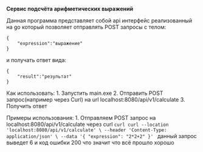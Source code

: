**Сервис подсчёта арифметических выражений**

Данная программа представляет собой api интерфейс реализованный на go который позволяет отправлять POST запросы с телом:

```
{
    "expression":"выражение" 
}
```

и получать ответ вида:
```
{
    "result":"результат"
}
```

Как использовать:
    1. Запустить main.exe
    2. Отправить POST запрос(например через Curl) на url localhost:8080/api/v1/calculate
    3. Получить ответ

Примеры использования:
    1. Отправляем POST запрос на localhost:8080/api/v1/calculate через curl
    ```curl
    curl --location 'localhost:8080/api/v1/calculate' \
    --header 'Content-Type: application/json' \
    --data '{
        "expression": "2*2+2"
    }'
    ```
    данный запрос выведет 6 и код ошибки 200 что значит что всё прошло хорошо
